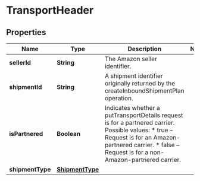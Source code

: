 
# TransportHeader

## Properties
Name | Type | Description | Notes
------------ | ------------- | ------------- | -------------
**sellerId** | **String** | The Amazon seller identifier. | 
**shipmentId** | **String** | A shipment identifier originally returned by the createInboundShipmentPlan operation. | 
**isPartnered** | **Boolean** | Indicates whether a putTransportDetails request is for a partnered carrier.  Possible values:  * true – Request is for an Amazon-partnered carrier.  * false – Request is for a non-Amazon-partnered carrier. | 
**shipmentType** | [**ShipmentType**](ShipmentType.md) |  | 



